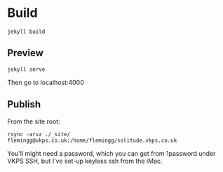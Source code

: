 # Build #

`jekyll build`

## Preview ##

`jekyll serve`

Then go to localhost:4000

## Publish ##

From the site root:

`rsync -arvz ./_site/ flemingg@vkps.co.uk:/home/flemingg/solitude.vkps.co.uk`

You'll might need a password, which you can get from 1password under VKPS SSH, but I've
set-up keyless ssh from the iMac.